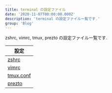 ```yaml
---
title: terminal の設定ファイル
date: '2020-11-07T00:00:00.000Z'
description: 'terminal の設定ファイル一覧です.'
group: 'Blog'
---
```


zshrc, vimrc, tmux, prezto の設定ファイル一覧です.

|  設定  |
| ---- |
|  [zshrc](/env/zsh/)  |
|  [vimrc](/env/vim/)  |
|  [tmux.conf](/env/tmux/)  |
|  [prezto](/env/zpreztorc/)  |
